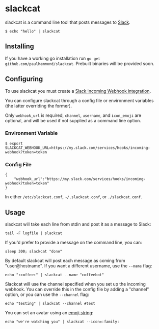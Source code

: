 # slackcat

slackcat is a command line tool that posts messages to [Slack].

    $ echo "hello" | slackcat

## Installing

If you have a working go installation run `go get github.com/paulhammond/slackcat`. Prebuilt binaries will be provided soon.

## Configuring

To use slackcat you must create a [Slack Incoming Webhook integration][new-webhook].

You can configure slackcat through a config file or environment variables (the latter overriding the former).

Only `webhook_url` is required, `channel`, `username`, and `icon_emoji` are optional, and will be used if not supplied as a command line option.

### Environment Variable

    $ export SLACKCAT_WEBHOOK_URL=https://my.slack.com/services/hooks/incoming-webhook?token=token

### Config File

    {
        "webhook_url":"https://my.slack.com/services/hooks/incoming-webhook?token=token"
    }

In either `/etc/slackcat.conf`, `~/.slackcat.conf`, or `./slackcat.conf`.

## Usage

slackcat will take each line from stdin and post it as a message to Slack:

    tail -F logfile | slackcat

If you'd prefer to provide a message on the command line, you can:

    sleep 300; slackcat "done"

By default slackcat will post each message as coming from "user@hostname". If you want a different username, use the `--name` flag:

    echo ":coffee:" | slackcat --name "coffeebot"

Slackcat will use the channel specified when you set up the incoming webhook. You can override this in the config file by adding a "channel" option, or you can use the `--channel` flag:

    echo "testing" | slackcat --channel #test

You can set an avatar using an [emoji string](http://www.emoji-cheat-sheet.com/):

    echo "we're watching you" | slackcat --icon=:family:



[Slack]: http://slack.com/
[new-webhook]: https://my.slack.com/services/new/incoming-webhook
